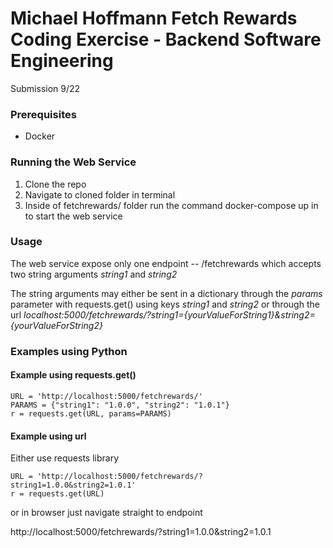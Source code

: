 # Michael Hoffmann Fetch Rewards Coding Exercise - Backend Software Engineering
Submission 9/22

### Prerequisites 
* Docker

### **Running the Web Service**

1. Clone the repo
2. Navigate to cloned folder in terminal
3. Inside of fetchrewards/ folder run the command docker-compose up in to start the web service

### **Usage**

The web service expose only one endpoint -- /fetchrewards which accepts two string arguments *string1* and *string2*

The string arguments may either be sent in a dictionary through the *params* parameter with requests.get() using keys *string1* and *string2* or through the url *localhost:5000/fetchrewards/?string1={yourValueForString1}&string2={yourValueForString2}*


### Examples using Python

#### Example using requests.get()

```
URL = 'http://localhost:5000/fetchrewards/'
PARAMS = {"string1": "1.0.0", "string2": "1.0.1"}
r = requests.get(URL, params=PARAMS)
```

#### Example using url 

Either use requests library

```
URL = 'http://localhost:5000/fetchrewards/?string1=1.0.0&string2=1.0.1'
r = requests.get(URL)
```

or in browser just navigate straight to endpoint

http://localhost:5000/fetchrewards/?string1=1.0.0&string2=1.0.1




